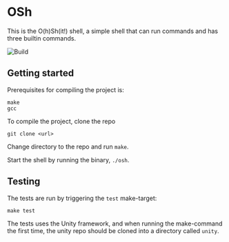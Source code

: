 # OSh

This is the O(h)Sh(it!) shell, a simple shell that can run commands and has three builtin commands.

![Build](https://img.shields.io/endpoint?url=https%3A%2F%2Fgithub.com%2Foslundstrom%2Fosh%2Factions%3Fquery%3Dworkflow%3Aci)

## Getting started

Prerequisites for compiling the project is:

```
make
gcc
```

To compile the project, clone the repo

```
git clone <url>
```

Change directory to the repo and run `make`.

Start the shell by running the binary, `./osh`.

## Testing

The tests are run by triggering the `test` make-target:

```
make test
```

The tests uses the Unity framework, and when running the make-command the first time, the unity repo should be cloned into a directory called `unity`.
